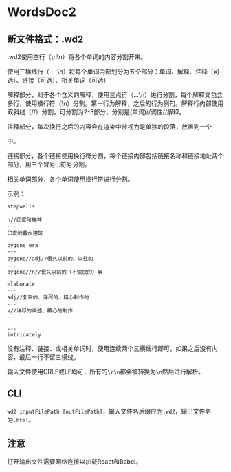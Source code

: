 # WordsDoc2

## 新文件格式：.wd2

.wd2使用空行（\n\n）将各个单词的内容分割开来。

使用三横线行（---\n）将每个单词内部划分为五个部分：单词、解释、注释（可选）、链接（可选）、相关单词（可选）

解释部分，对于各个含义的解释，使用三点行（...\n）进行分割，每个解释又包含多行，使用换行符（\n）分割。第一行为解释，之后的行为例句。解释行内部使用双斜线（//）分割，可分割为2-3部分，分别是(单词)//词性//解释。

注释部分，每次换行之后的内容会在渲染中被视为是单独的段落，放置到一个<p></p>中。

链接部分，各个链接使用换行符分割，每个链接内部包括链接名称和链接地址两个部分，用三个冒号:::符号分割。

相关单词部分，各个单词使用换行符进行分割。

示例：

```wd2
stepwells
---
n//印度阶梯井
---
印度的蓄水建筑

bygone era
---
bygone//adj//很久以前的、以往的
...
bygone//n//很久以前的（不愉快的）事

elaborate
---
adj//复杂的、详尽的、精心制作的
...
v//详尽的阐述、精心的制作
---
---
---
intricately
```

没有注释、链接、或相关单词时，使用连续两个三横线行即可，如果之后没有内容，最后一行不留三横线。

输入文件使用CRLF或LF均可，所有的`\r\n`都会被转换为`\n`然后进行解析。

## CLI

`wd2 inputFilePath [outFilePath]`，输入文件名后缀应为`.wd2`，输出文件名为`.html`。

## 注意

打开输出文件需要网络连接以加载React和Babel。
